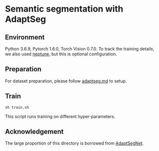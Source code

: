 # Semantic segmentation with AdaptSeg

## Environment
Python 3.6.9, Pytorch 1.6.0, Torch Vision 0.7.0.
To track the training details, we also used [neptune](https://docs.neptune.ai/getting-started/installation), but this is optional configuration.

## Preparation
For dataset preparation, please follow [adaptseg.md](adaptseg.md) to setup.

## Train

```
sh train.sh
```
This script runs training on different hyper-parameters.

## Acknowledgement
The large proportion of this directory is borrowed from [AdaptSegNet](https://github.com/wasidennis/AdaptSegNet).








